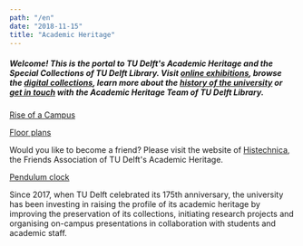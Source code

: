 ```yaml
---
path: "/en"
date: "2018-11-15"
title: "Academic Heritage"
---
```


##### Welcome! This is the portal to TU Delft's Academic Heritage and the Special Collections of TU Delft Library. Visit [online exhibitions](/en/exhibitions/), browse the [digital collections](/en/collections/), learn more about the [history of the university](/en/publications/) or [get in touch](/en/about/) with the Academic Heritage Team of TU Delft Library.

<div class="blocks">
<div class="block tint yellow cutcorners w-5 h-8 image">

[Rise of a Campus](/en/exhibitions/rise-of-a-campus)
</div>
<div class="block tint copper cutcorners w-7 h-5 image">

[Floor plans](/en/collections/tu-cre-tib)
</div>

<div class="block cutcorners w-3 h-3 info">

Would you like to become a friend? Please visit the website of <a href="http://beta.histechnica.nl">Histechnica</a>, the Friends Association of TU Delft's Academic Heritage.

</div>
<div class="block cutcorners w-4 h-7 image">

[Pendulum clock](/en/objects/photo-schwartz-slingeruurwerk)
</div>
<div class="block cutcorners w-8 h-4 title">

Since 2017, when TU Delft celebrated its 175th anniversary, the university has been investing in raising the profile of its academic heritage by improving the preservation of its collections, initiating research projects and organising on-campus presentations in collaboration with students and academic staff.
</div>
</div>

